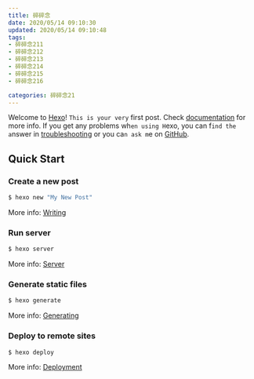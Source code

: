 ```yaml
---
title: 碎碎念
date: 2020/05/14 09:10:30
updated: 2020/05/14 09:10:48
tags: 
- 碎碎念211
- 碎碎念212
- 碎碎念213
- 碎碎念214
- 碎碎念215
- 碎碎念216

categories: 碎碎念21
---
```

Welcome to [Hexo](https://hexo.io/)!  `This is your very` first post. Check [documentation](https://hexo.io/docs/) for more info. If you get any problems wh`en using H`exo, you can f`ind the a`nswer in [troubleshooting](https://hexo.io/docs/troubleshooting.html) or you ca`n ask m`e on [GitHub](https://github.com/hexojs/hexo/issues).

## Quick Start

### Create a new post

``` bash
$ hexo new "My New Post"
```

More info: [Writing](https://hexo.io/docs/writing.html)

### Run server

``` bash
$ hexo server
```

More info: [Server](https://hexo.io/docs/server.html)

### Generate static files

``` bash
$ hexo generate
```

More info: [Generating](https://hexo.io/docs/generating.html)

### Deploy to remote sites

``` bash
$ hexo deploy
```

More info: [Deployment](https://hexo.io/docs/one-command-deployment.html)
